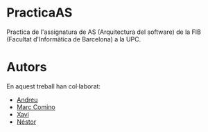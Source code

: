 PracticaAS
==========

Practica de l'assignatura de AS (Arquitectura del software) de la FIB (Facultat d'Informàtica de Barcelona) a la UPC.

Autors
======
En aquest treball han col·laborat:
- [Andreu](https://github.com/andreuJuan)
- [Marc Comino](https://github.com/marccomino)
- [Xavi](https://github.com/xavtiz)
- [Néstor](https://github.com/nmaletm)
